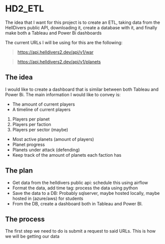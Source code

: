 # HD2_ETL

The idea that I want for this project is to create an ETL, taking data from the HellDivers public API, downloading it, create a database with it, and finally make both a Tableau and Power Bi dashboards

The current URLs I will be using for this are the following:
> https://api.helldivers2.dev/api/v1/war

> https://api.helldivers2.dev/api/v1/planets

## The idea
I would like to create a dashboard that is similar between both Tableau and Power Bi. The main information I would like to convey is:
* The amount of current players
* A timeline of current players
1. Players per planet
2. Players per faction
3. Players per sector (maybe)

* Most active planets (amount of players)
* Planet progress
* Planets under attack (defending)
* Keep track of the amount of planets each faction has

## The plan
* Get data from the helldivers public api: schedule this using airflow
* Format the data, add time tag: process the data using python
* Save the data to a DB: Probably sqlserver, maybe hosted locally, maybe hosted in (azure/aws) for students
* From the DB, create a dashboard both in Tableau and Power BI.

## The process
The first step we need to do is submit a request to said URLs. This is how we will be getting our data
